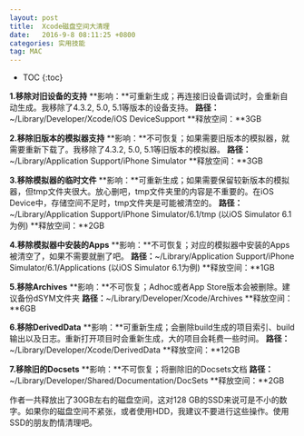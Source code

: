 ```yaml
---
layout: post
title:  Xcode磁盘空间大清理
date:   2016-9-8 08:11:25 +0800
categories: 实用技能
tag: MAC
---
```



* TOC
{:toc}



**1.移除对旧设备的支持**
**影响：**可重新生成；再连接旧设备调试时，会重新自动生成。我移除了4.3.2, 5.0, 5.1等版本的设备支持。
**路径：**~/Library/Developer/Xcode/iOS DeviceSupport
**释放空间：**3GB

**2.移除旧版本的模拟器支持**
**影响：**不可恢复；如果需要旧版本的模拟器，就需要重新下载了。我移除了4.3.2, 5.0, 5.1等旧版本的模拟器。
**路径：**~/Library/Application Support/iPhone Simulator
**释放空间：**3GB

**3.移除模拟器的临时文件**
**影响：**可重新生成；如果需要保留较新版本的模拟器，但tmp文件夹很大。放心删吧，tmp文件夹里的内容是不重要的。在iOS Device中，存储空间不足时，tmp文件夹是可能被清空的。
**路径：**~/Library/Application Support/iPhone Simulator/6.1/tmp (以iOS Simulator 6.1为例)
**释放空间：**2GB

**4.移除模拟器中安装的Apps**
**影响：**不可恢复；对应的模拟器中安装的Apps被清空了，如果不需要就删了吧。
**路径：**~/Library/Application Support/iPhone Simulator/6.1/Applications (以iOS Simulator 6.1为例)
**释放空间：**1GB

**5.移除Archives**
**影响：**不可恢复；Adhoc或者App Store版本会被删除。建议备份dSYM文件夹
**路径：**~/Library/Developer/Xcode/Archives
**释放空间：**6GB

**6.移除DerivedData**
**影响：**可重新生成；会删除build生成的项目索引、build输出以及日志。重新打开项目时会重新生成，大的项目会耗费一些时间。
**路径：**~/Library/Developer/Xcode/DerivedData
**释放空间：**12GB

**7.移除旧的Docsets**
**影响：**不可恢复；将删除旧的Docsets文档
**路径：**~/Library/Developer/Shared/Documentation/DocSets
**释放空间：**2GB

作者一共释放出了30GB左右的磁盘空间，这对128 GB的SSD来说可是不小的数字。如果你的磁盘空间不紧张，或者使用HDD，我建议不要进行这些操作。使用SSD的朋友酌情清理吧。

